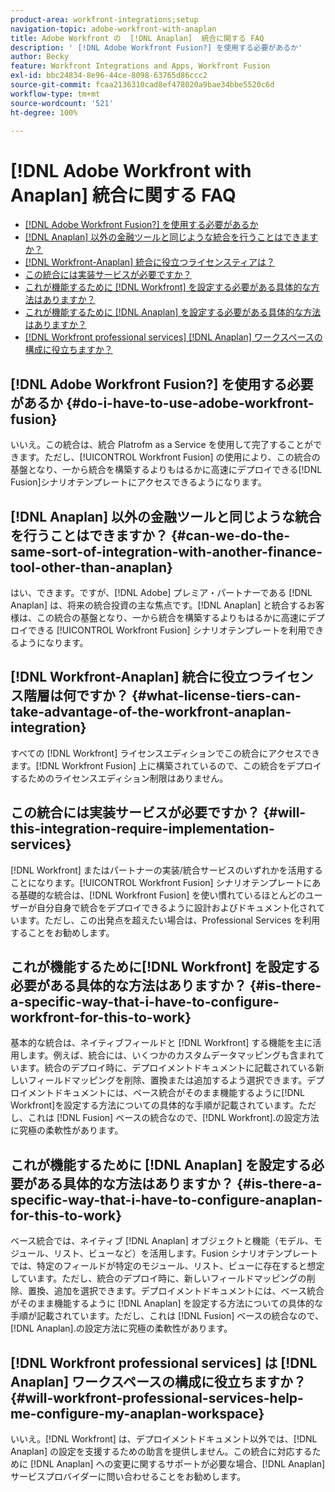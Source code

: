 ```yaml
---
product-area: workfront-integrations;setup
navigation-topic: adobe-workfront-with-anaplan
title: Adobe Workfront の  [!DNL Anaplan]  統合に関する FAQ
description: ' [!DNL Adobe Workfront Fusion?] を使用する必要があるか'
author: Becky
feature: Workfront Integrations and Apps, Workfront Fusion
exl-id: bbc24834-8e96-44ce-8098-63765d86ccc2
source-git-commit: fcaa2136310cad8ef478020a9bae34bbe5520c6d
workflow-type: tm+mt
source-wordcount: '521'
ht-degree: 100%

---
```


# [!DNL Adobe Workfront with Anaplan] 統合に関する FAQ

* [ [!DNL Adobe Workfront Fusion?] を使用する必要があるか](#do-i-have-to-use-adobe-workfront-fusion)
* [ [!DNL Anaplan] 以外の金融ツールと同じような統合を行うことはできますか？](#can-we-do-the-same-sort-of-integration-with-another-finance-tool-other-than-anaplan)
* [ [!DNL Workfront-Anaplan]  統合に役立つライセンスティアは？](#what-license-tiers-can-take-advantage-of-the-workfront-anaplan-integration)
* [この統合には実装サービスが必要ですか？](#will-this-integration-require-implementation-services)
* [これが機能するために [!DNL Workfront] を設定する必要がある具体的な方法はありますか？](#is-there-a-specific-way-that-i-have-to-configure-workfront-for-this-to-work)
* [これが機能するために [!DNL Anaplan] を設定する必要がある具体的な方法はありますか？](#is-there-a-specific-way-that-i-have-to-configure-anaplan-for-this-to-work)
* [ [!DNL Workfront professional services]  [!DNL Anaplan]  ワークスペースの構成に役立ちますか？](#will-workfront-professional-services-help-me-configure-my-anaplan-workspace)

## [!DNL Adobe Workfront Fusion?] を使用する必要があるか {#do-i-have-to-use-adobe-workfront-fusion}

いいえ。この統合は、統合 Platrofm as a Service を使用して完了することができます。ただし、[!UICONTROL Workfront Fusion] の使用により、この統合の基盤となり、一から統合を構築するよりもはるかに高速にデプロイできる[!DNL Fusion]シナリオテンプレートにアクセスできるようになります。

## [!DNL Anaplan] 以外の金融ツールと同じような統合を行うことはできますか？ {#can-we-do-the-same-sort-of-integration-with-another-finance-tool-other-than-anaplan}

はい、できます。ですが、[!DNL Adobe] プレミア・パートナーである [!DNL Anaplan] は、将来の統合投資の主な焦点です。[!DNL Anaplan] と統合するお客様は、この統合の基盤となり、一から統合を構築するよりもはるかに高速にデプロイできる [!UICONTROL Workfront Fusion] シナリオテンプレートを利用できるようになります。

## [!DNL Workfront-Anaplan] 統合に役立つライセンス階層は何ですか？ {#what-license-tiers-can-take-advantage-of-the-workfront-anaplan-integration}

すべての [!DNL Workfront] ライセンスエディションでこの統合にアクセスできます。[!DNL Workfront Fusion] 上に構築されているので、この統合をデプロイするためのライセンスエディション制限はありません。

## この統合には実装サービスが必要ですか？ {#will-this-integration-require-implementation-services}

[!DNL Workfront] またはパートナーの実装/統合サービスのいずれかを活用することになります。[!UICONTROL Workfront Fusion] シナリオテンプレートにある基礎的な統合は、[!DNL Workfront Fusion] を使い慣れているほとんどのユーザーが自分自身で統合をデプロイできるように設計およびドキュメント化されています。ただし、この出発点を超えたい場合は、Professional Services を利用することをお勧めします。

## これが機能するために[!DNL Workfront] を設定する必要がある具体的な方法はありますか？ {#is-there-a-specific-way-that-i-have-to-configure-workfront-for-this-to-work}

基本的な統合は、ネイティブフィールドと [!DNL Workfront] する機能を主に活用します。例えば、統合には、いくつかのカスタムデータマッピングも含まれています。統合のデプロイ時に、デプロイメントドキュメントに記載されている新しいフィールドマッピングを削除、置換または追加するよう選択できます。デプロイメントドキュメントには、ベース統合がそのまま機能するように[!DNL Workfront]を設定する方法についての具体的な手順が記載されています。ただし、これは [!DNL Fusion] ベースの統合なので、[!DNL Workfront].の設定方法に究極の柔軟性があります。

## これが機能するために [!DNL Anaplan] を設定する必要がある具体的な方法はありますか？ {#is-there-a-specific-way-that-i-have-to-configure-anaplan-for-this-to-work}

ベース統合では、ネイティブ [!DNL Anaplan] オブジェクトと機能（モデル、モジュール、リスト、ビューなど）を活用します。Fusion シナリオテンプレートでは、特定のフィールドが特定のモジュール、リスト、ビューに存在すると想定しています。ただし、統合のデプロイ時に、新しいフィールドマッピングの削除、置換、追加を選択できます。デプロイメントドキュメントには、ベース統合がそのまま機能するように [!DNL Anaplan] を設定する方法についての具体的な手順が記載されています。ただし、これは [!DNL Fusion] ベースの統合なので、[!DNL Anaplan].の設定方法に究極の柔軟性があります。

## [!DNL Workfront professional services] は [!DNL Anaplan] ワークスペースの構成に役立ちますか？ {#will-workfront-professional-services-help-me-configure-my-anaplan-workspace}

いいえ。[!DNL Workfront] は、デプロイメントドキュメント以外では、[!DNL Anaplan] の設定を支援するための助言を提供しません。この統合に対応するために [!DNL Anaplan] への変更に関するサポートが必要な場合、[!DNL Anaplan] サービスプロバイダーに問い合わせることをお勧めします。
